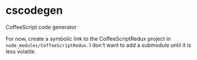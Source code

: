 cscodegen
=========

CoffeeScript code generator

For now, create a symbolic link to the CoffeeScriptRedux project in
`node_modules/CoffeeScriptRedux`. I don't want to add a submodule until it is
less volatile.
